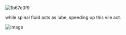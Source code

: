 ![1b67c0f9](https://github.com/user-attachments/assets/c22d81b4-3a35-401c-9d00-bb9043302212)

while spinal fluid acts as lube, 
speeding up this vile act. 


![image](https://github.com/user-attachments/assets/1afc013b-a008-4ec1-a0a0-bbb7cad7c3e6)






